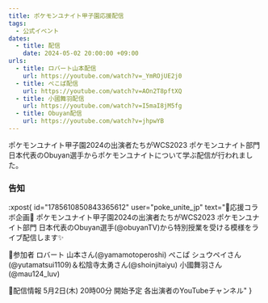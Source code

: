 ```yaml
---
title: ポケモンユナイト甲子園応援配信
tags:
  - 公式イベント
dates:
  - title: 配信
    date: 2024-05-02 20:00:00 +09:00
urls:
  - title: ロバート山本配信
    url: https://youtube.com/watch?v=_YmROjUE2j0
  - title: ぺこぱ配信
    url: https://youtube.com/watch?v=AOn2T8pftXQ
  - title: 小國舞羽配信
    url: https://youtube.com/watch?v=I5maI8jM5fg
  - title: Obuyan配信
    url: https://youtube.com/watch?v=jhpwYB
---
```


ポケモンユナイト甲子園2024の出演者たちがWCS2023 ポケモンユナイト部門 日本代表のObuyan選手からポケモンユナイトについて学ぶ配信が行われました。

### 告知
:xpost{
  id="1785610850843365612"
  user="poke_unite_jp"
  text="📣応援コラボ企画🎀
ポケモンユナイト甲子園2024の出演者たちがWCS2023 ポケモンユナイト部門 日本代表のObuyan選手(@obuyanTV)から特別授業を受ける模様をライブ配信します✨

🎥参加者
ロバート 山本さん(@yamamotoperoshi)
ぺこぱ シュウペイさん(@yutamatsui1109)＆松陰寺太勇さん(@shoinjitaiyu)
小國舞羽さん(@mau124_luv)

📅配信情報
5月2日(木) 20時00分 開始予定
各出演者のYouTubeチャンネル"
}
